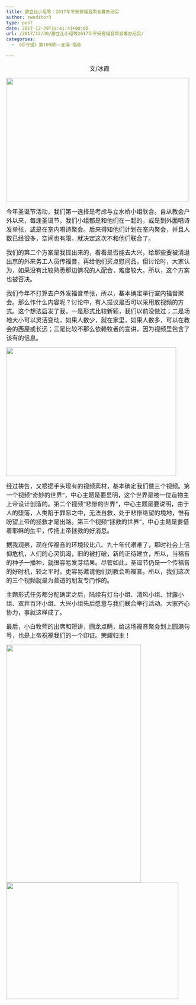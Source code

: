 ```yaml
---
title: 腓立比小组等：2017年平安夜福音聚会筹办纪实
author: sweditor3
type: post
date: 2017-12-29T19:41:41+00:00
url: /2017/12/30/腓立比小组等2017年平安夜福音聚会筹办纪实/
categories:
  - 《＠守望》第109期——圣诞·福音

---
```

<p style="text-align: center;">
  <span style="font-size: 12pt;">文/冰霞</span>
</p>

<img class="aligncenter  wp-image-16284" src="http://t5.shwchurch.org/wp-content/uploads/2017/12/微信图片_20171230025028.jpg" alt="" width="494" height="333" />

<span style="font-size: 12pt;">今年圣诞节活动，我们第一选择是考虑与立水桥小组联合。自从教会户外以来，每逢圣诞节，我们小组都是和他们在一起的，或是到外面唱诗发单张，或是在室内唱诗聚会。后来得知他们计划在室内聚会，并且人数已经很多，空间也有限，就决定这次不和他们联合了。</span>

<span style="font-size: 12pt;">我们的第二个方案是我提出来的，看看是否能去大兴，给那些要被清退出京的外来务工人员传福音，再给他们买点慰问品。但讨论时，大家认为，如果没有比较熟悉那边情况的人配合，难度较大。所以，这个方案也被否决。</span>

<span style="font-size: 12pt;">我们今年不打算去户外发福音单张，所以，基本确定举行室内福音聚会。那么作什么内容呢？讨论中，有人提议是否可以采用放视频的方式。这个想法启发了我，一是形式比较新颖，我们以前没做过；二是场地大小可以灵活变动，如果人数少，就在家里，如果人数多，可以在教会的西屋或长远；三是比较不那么依赖牧者的宣讲，因为视频里包含了该有的信息。</span>

<img class="aligncenter  wp-image-16275" src="http://t5.shwchurch.org/wp-content/uploads/2017/12/微信图片_20171229154656.jpg" alt="" width="459" height="347" />

<span style="font-size: 12pt;">经过祷告，又根据手头现有的视频素材，基本确定我们做三个视频。第一个视频“奇妙的世界”，中心主题是要显明，这个世界是被一位造物主上帝设计创造的。第二个视频“悲惨的世界”，中心主题是要说明，由于人的堕落，人类陷于罪恶之中，无法自救，处于悲惨绝望的境地，惟有盼望上帝的拯救才是出路。第三个视频“拯救的世界”，中心主题是要借着耶稣的生平，传扬上帝拯救的好消息。</span>

<span style="font-size: 12pt;">据我观察，现在传福音的环境较比八、九十年代艰难了，那时社会上信仰危机，人们的心灵饥渴，旧的被打破，新的正待建立，所以，当福音的种子一播种，就很容易发芽结果。尽管如此，圣诞节仍是一个传福音的好时机，较之平时，更容易邀请他们到教会听福音。所以，我们这次的三个视频就是为慕道的朋友专门作的。</span>

<span style="font-size: 12pt;">主题形式任务都分配确定之后，陆续有灯台小组、清风小组、甘露小组、双井百环小组、大兴小组先后愿意与我们联合举行活动。大家齐心协力，事就这样成了。</span>

<span style="font-size: 12pt;">最后，小白牧师的出席和短讲，画龙点睛，给这场福音聚会划上圆满句号，也是上帝祝福我们的一个印证。荣耀归主！</span>

<img class=" wp-image-16297" src="http://t5.shwchurch.org/wp-content/uploads/2017/12/sdr.jpg" alt="" width="364" height="640" />

<img class="aligncenter  wp-image-16293" src="http://t5.shwchurch.org/wp-content/uploads/2017/12/微信图片_20171230025133.jpg" alt="" width="465" height="314" />
